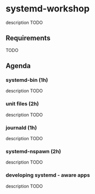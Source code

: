 # systemd-workshop

description TODO

## Requirements

TODO

## Agenda

### systemd-bin (1h)

description TODO

### unit files (2h)

description TODO

### journald (1h)

description TODO

### systemd-nspawn (2h)

description TODO

### developing systemd - aware apps

description TODO
